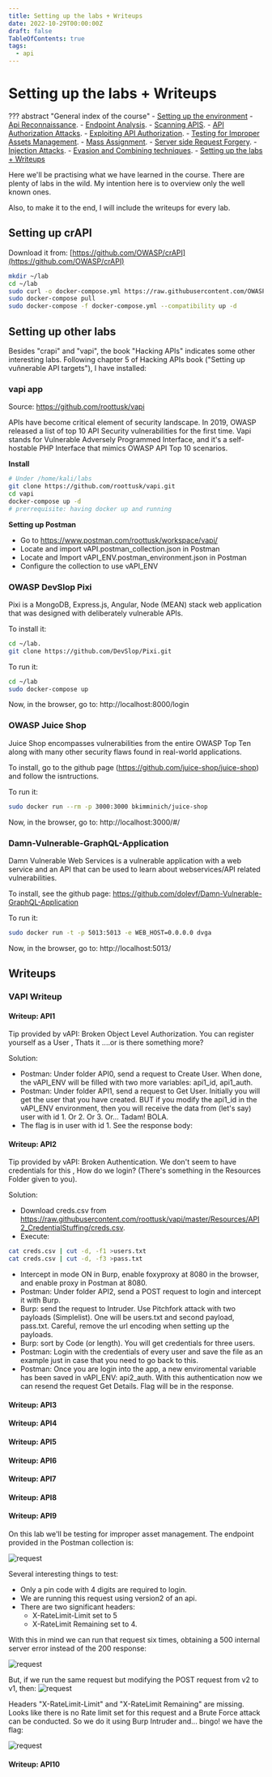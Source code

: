 ```yaml
---
title: Setting up the labs + Writeups
date: 2022-10-29T00:00:00Z
draft: false
TableOfContents: true
tags:
  - api
---
```


# Setting up the labs + Writeups

??? abstract "General index of the course"
    - [Setting up the environment](setting-up-kali.md)
    - [Api Reconnaissance](api-reconnaissance.md).
    - [Endpoint Analysis](endpoint-analysis.md).
    - [Scanning APIS](scanning-apis.md).
    - [API Authorization Attacks](api-authentication-attacks.md).
    - [Exploiting API Authorization](exploiting-api-authorization.md).
    - [Testing for Improper Assets Management](improper-assets-management.md).
    - [Mass Assignment](docs/hackingapis/mass-assignment.md).
    - [Server side Request Forgery](server-side-request-forgery-ssrf.md).
    - [Injection Attacks](injection-attacks.md). 
    - [Evasion and Combining techniques](evasion-combining-techniques.md).
    - [Setting up the labs + Writeups](other-labs.md)

Here we'll be practising what we have learned in the course. There are plenty of labs in the wild. My intention here is to overview only the well known ones.

Also, to make it to the end, I will include the writeups for every lab.

## Setting up crAPI

Download it from: [https://github.com/OWASP/crAPI](https://github.com/OWASP/crAPI)

```bash
mkdir ~/lab
cd ~/lab
sudo curl -o docker-compose.yml https://raw.githubusercontent.com/OWASP/crAPI/main/deploy/docker/docker-compose.yml
sudo docker-compose pull
sudo docker-compose -f docker-compose.yml --compatibility up -d
```


## Setting up other labs

Besides "crapi" and "vapi", the book "Hacking APIs" indicates some other interesting labs. Following chapter 5 of Hacking APIs book ("Setting up vuñnerable API targets"), I have installed:

### vapi app 

Source: https://github.com/roottusk/vapi

APIs have become critical element of security landscape. In 2019, OWASP released a list of top 10 API Security vulnerabilities for the first time. Vapi stands for Vulnerable Adversely Programmed Interface, and it's a self-hostable PHP Interface that mimics OWASP API Top 10 scenarios.

**Install**

```bash
# Under /home/kali/labs
git clone https://github.com/roottusk/vapi.git
cd vapi
docker-compose up -d
# prerrequisite: having docker up and running
```

**Setting up Postman**

+ Go to https://www.postman.com/roottusk/workspace/vapi/ 
+ Locate and import vAPI.postman_collection.json in Postman
+ Locate and Import vAPI_ENV.postman_environment.json in Postman
+ Configure the collection to use vAPI_ENV

### OWASP DevSlop Pixi

Pixi is a MongoDB, Express.js, Angular, Node (MEAN) stack web applica­tion that was designed with deliberately vulnerable APIs.

To install it:

```bash
cd ~/lab.
git clone https://github.com/DevSlop/Pixi.git
```

To run it:

```bash
cd ~/lab
sudo docker-compose up
```

Now, in the browser, go to: http://localhost:8000/login


### OWASP Juice Shop

Juice Shop encompasses vulnerabilities from the entire OWASP Top Ten along with many other security flaws found in real-world applications.

To install, go to the github page (https://github.com/juice-shop/juice-shop) and follow the isntructions.

To run it:

```bash
sudo docker run --rm -p 3000:3000 bkimminich/juice-shop
```

Now, in the browser, go to: http://localhost:3000/#/


### Damn-Vulnerable-GraphQL-Application

Damn Vulnerable Web Services is a vulnerable application with a web service and an API that can be used to learn about webservices/API related vulnerabilities.

To install, see the github page: https://github.com/dolevf/Damn-Vulnerable-GraphQL-Application 

To run it:

```bash
sudo docker run -t -p 5013:5013 -e WEB_HOST=0.0.0.0 dvga
```

Now, in the browser, go to: http://localhost:5013/


## Writeups

### VAPI Writeup 

#### Writeup: API1

Tip provided by vAPI: Broken Object Level Authorization. You can register yourself as a User , Thats it ....or is there something more?
 
Solution:

+ Postman: Under folder API0, send a request to Create User. When done, the vAPI_ENV will be filled with two more variables: api1_id, api1_auth.
+ Postman: Under folder API1, send a request to Get User. Initially you will get the user that you have created. BUT if you modify the api1_id in the vAPI_ENV environment, then you will receive the data from (let's say) user with id 1. Or 2. Or 3. Or... Tadam! BOLA.
+ The flag is in user with id 1. See the response body:  

#### Writeup: API2

Tip provided by vAPI: Broken Authentication. We don't seem to have credentials for this , How do we login? (There's something in the Resources Folder given to you).


Solution:

+ Download creds.csv from https://raw.githubusercontent.com/roottusk/vapi/master/Resources/API2_CredentialStuffing/creds.csv.
+ Execute:

```bash
cat creds.csv | cut -d, -f1 >users.txt
cat creds.csv | cut -d, -f3 >pass.txt
```

+ Intercept in mode ON in Burp, enable foxyproxy at 8080 in the browser, and enable proxy in Postman at 8080.
+ Postman: Under  folder API2, send a POST request to login and intercept it with Burp.
+ Burp: send the request to Intruder. Use Pitchfork attack with two payloads (Simplelist). One will be users.txt and second payload, pass.txt. Careful, remove the url encoding when setting up the payloads.
+ Burp: sort by Code (or length). You will get credentials for three users.
+ Postman: Login with the credentials of every user and save the file as an example just in case that you need to go back to this.
+ Postman: Once you are login into the app, a new enviromental variable has been saved in vAPI_ENV: api2_auth. With this authentication now we can resend the request Get Details. Flag will be in the response.

#### Writeup: API3

#### Writeup: API4

#### Writeup: API5

#### Writeup: API6

#### Writeup: API7


#### Writeup: API8

#### Writeup: API9

On this lab we'll be testing for improper asset management. The endpoint provided in the Postman collection is:

![request](../img/vapi9-1.png)

Several interesting things to test:

- Only a pin code with 4 digits are required to login.
- We are running this request using version2 of an api.
- There are two significant headers:
	- X-RateLimit-Limit set to 5
	- X-RateLimit Remaining set to 4.

With this in mind we can run that request six times, obtaining a 500 internal server error instead of the 200 response:

![request](../img/vapi9-2.png)


But, if we run the same request but modifying the POST request from v2 to v1, then: 
![request](../img/vapi9-3.png)

Headers "X-RateLimit-Limit" and "X-RateLimit Remaining" are missing. Looks like there is no Rate limit set for this request and a Brute Force attack can be conducted. So we do it using Burp Intruder and... bingo! we have the flag:

![request](../img/vapi9-4.png)



#### Writeup: API10




